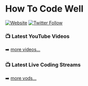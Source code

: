 # How To Code Well

[![Website](https://img.shields.io/twitch/status/howtocodewell?color=pink&label=LIVE%20CODING%20ON%20TWITCH&logoColor=%3D&style=for-the-badge)](https://howtocodewell.net/live)
[![Twitter Follow](https://img.shields.io/twitter/follow/howtocodewell?color=pink&logo=twitter&style=for-the-badge)](https://twitter.com/intent/follow?original_referer=https%3A%2F%2Fgithub.com%2Fhowtocodewell&screen_name=howtocodewell)


### 📺 Latest YouTube Videos

<!-- YOUTUBE-HTCW:START -->
<!-- YOUTUBE-HTCW:END -->

➡️ [more videos...](https://youtube.com/howtocodewell)

### 📺 Latest Live Coding Streams

<!-- YOUTUBE-HTCW-LIVE:START -->
<!-- YOUTUBE-HTCW-LIVE:END -->

➡️ [more vods...](https://youtube.com/howtocodewelllive)